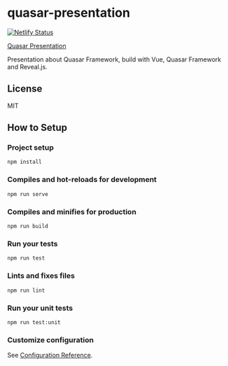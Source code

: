 # quasar-presentation

[![Netlify Status](https://api.netlify.com/api/v1/badges/ba452b54-9fa8-41ed-8df9-4b77f4841298/deploy-status)](https://app.netlify.com/sites/quasarf/deploys)

[Quasar Presentation](https://quasar.superoo7.com/)

Presentation about Quasar Framework, build with Vue, Quasar Framework and Reveal.js.

## License

MIT


## How to Setup

### Project setup
```
npm install
```

### Compiles and hot-reloads for development
```
npm run serve
```

### Compiles and minifies for production
```
npm run build
```

### Run your tests
```
npm run test
```

### Lints and fixes files
```
npm run lint
```

### Run your unit tests
```
npm run test:unit
```

### Customize configuration
See [Configuration Reference](https://cli.vuejs.org/config/).
